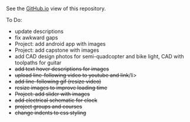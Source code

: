 See the [GitHub.io](https://jaz-jlh.github.io/portfolio.html) view of this repository.

To Do:

<ul>
	<li>update descriptions</li>
	<li>fix awkward gaps</li>
	<li>Project: add android app with images</li>
	<li>Project: add capstone with images</li>
	<li>add CAD design photos for semi-quadcopter and bike light, CAD with toolpaths for guitar</li>
	<li><strike>add text hover descriptions for images</strike></li>
	<li><strike>upload line-following video to youtube and link</strike>/li>
	<li><strike>add line-following gif (resize video)</strike></li>
	<li><strike>resize images to improve loading time</strike></li>
	<li><strike>Project: add slider with images</strike></li>
	<li><strike>add electrical schematic for clock</strike></li>
	<li><strike>project groups and courses</strike></li>
	<li><strike>change indents to css styling</strike></li>
</ul>